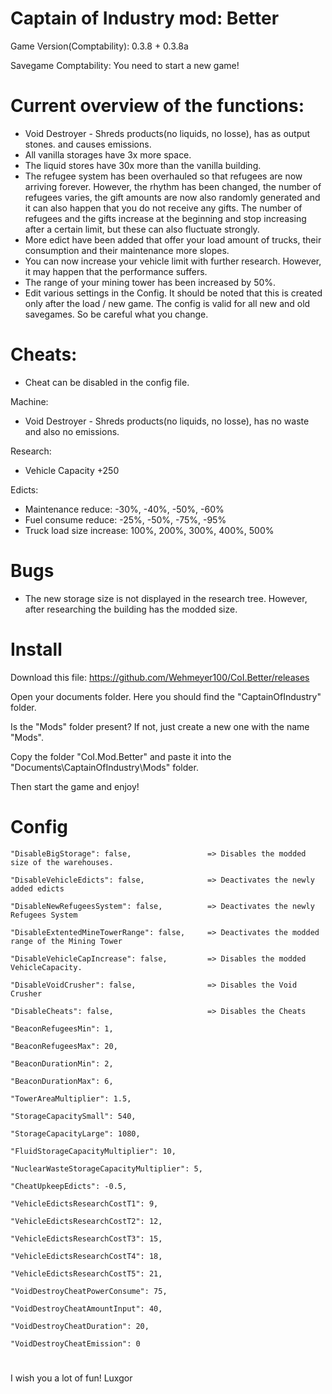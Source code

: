 # Captain of Industry mod: Better

Game Version(Comptability): 0.3.8 + 0.3.8a

Savegame Comptability: You need to start a new game!

# Current overview of the functions:
- Void Destroyer - Shreds products(no liquids, no losse), has as output stones. and causes emissions.
- All vanilla storages have 3x more space. 
- The liquid stores have 30x more than the vanilla building.
- The refugee system has been overhauled so that refugees are now arriving forever. However, the rhythm has been changed, the number of refugees varies, the gift amounts are now also randomly generated and it can also happen that you do not receive any gifts. The number of refugees and the gifts increase at the beginning and stop increasing after a certain limit, but these can also fluctuate strongly.
- More edict have been added that offer your load amount of trucks, their consumption and their maintenance more slopes.
- You can now increase your vehicle limit with further research. However, it may happen that the performance suffers. 
- The range of your mining tower has been increased by 50%.
- Edit various settings in the Config. It should be noted that this is created only after the load / new game. The config is valid for all new and old savegames. So be careful what you change.

# Cheats:

- Cheat can be disabled in the config file.

Machine:
- Void Destroyer - Shreds products(no liquids, no losse), has no waste and also no emissions.

Research:
- Vehicle Capacity +250

Edicts: 
- Maintenance reduce: -30%, -40%, -50%, -60%
- Fuel consume reduce: -25%, -50%, -75%, -95%
- Truck load size increase: 100%, 200%, 300%, 400%, 500%

# Bugs
- The new storage size is not displayed in the research tree. However, after researching the building has the modded size.

# Install
Download this file: https://github.com/Wehmeyer100/CoI.Better/releases

Open your documents folder. Here you should find the "CaptainOfIndustry" folder. 

Is the "Mods" folder present? If not, just create a new one with the name "Mods".

Copy the folder "CoI.Mod.Better" and paste it into the "Documents\CaptainOfIndustry\Mods" folder.

Then start the game and enjoy!

# Config

    "DisableBigStorage": false,                 => Disables the modded size of the warehouses.
    
    "DisableVehicleEdicts": false,              => Deactivates the newly added edicts
    
    "DisableNewRefugeesSystem": false,          => Deactivates the newly Refugees System
    
    "DisableExtentedMineTowerRange": false,     => Deactivates the modded range of the Mining Tower
    
    "DisableVehicleCapIncrease": false,         => Disables the modded VehicleCapacity.
    
    "DisableVoidCrusher": false,                => Disables the Void Crusher
    
    "DisableCheats": false,                     => Disables the Cheats
    
    "BeaconRefugeesMin": 1,
    
    "BeaconRefugeesMax": 20,
    
    "BeaconDurationMin": 2,
    
    "BeaconDurationMax": 6,
    
    "TowerAreaMultiplier": 1.5,
    
    "StorageCapacitySmall": 540,
    
    "StorageCapacityLarge": 1080,
    
    "FluidStorageCapacityMultiplier": 10,
    
    "NuclearWasteStorageCapacityMultiplier": 5,
    
    "CheatUpkeepEdicts": -0.5,
    
    "VehicleEdictsResearchCostT1": 9,
    
    "VehicleEdictsResearchCostT2": 12,
    
    "VehicleEdictsResearchCostT3": 15,
    
    "VehicleEdictsResearchCostT4": 18,
    
    "VehicleEdictsResearchCostT5": 21,
    
    "VoidDestroyCheatPowerConsume": 75,
    
    "VoidDestroyCheatAmountInput": 40,
    
    "VoidDestroyCheatDuration": 20,
    
    "VoidDestroyCheatEmission": 0
    

# 
I wish you a lot of fun!
Luxgor
